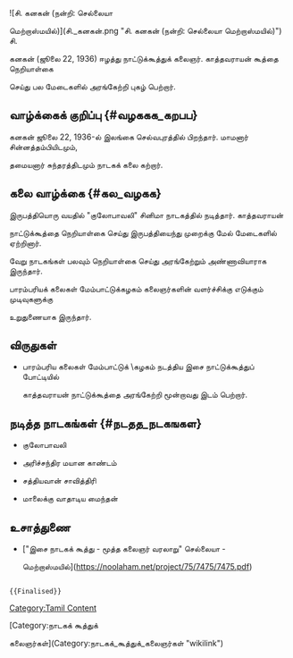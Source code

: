 ![சி. கனகன் (நன்றி: செல்லையா
மெற்றாஸ்மயில்)](சி._கனகன்.png "சி. கனகன் (நன்றி: செல்லையா மெற்றாஸ்மயில்)") சி.
கனகன் (ஜூலை 22, 1936) ஈழத்து நாட்டுக்கூத்துக் கலைஞர். காத்தவராயன் கூத்தை நெறியாள்கை
செய்து பல மேடைகளில் அரங்கேற்றி புகழ் பெற்றார்.

## வாழ்க்கைக் குறிப்பு {#வழககக_கறபப}

கனகன் ஜூலை 22, 1936-ல் இலங்கை செல்வபுரத்தில் பிறந்தார். மாமனார் சின்னத்தம்பியிடமும்,
தமையனார் சுந்தரத்திடமும் நாடகக் கலை கற்றார்.

## கலை வாழ்க்கை {#கல_வழகக}

இருபத்தியொரு வயதில் \"குலோபாவலி\" சினிமா நாடகத்தில் நடித்தார். காத்தவராயன்
நாட்டுக்கூத்தை நெறியாள்கை செய்து இருபத்தியைந்து முறைக்கு மேல் மேடைகளில் ஏற்றினார்.
வேறு நாடகங்கள் பலவும் நெறியாள்கை செய்து அரங்கேற்றும் அண்ணாவியாராக இருந்தார்.
பாரம்பரியக் கலைகள் மேம்பாட்டுக்கழகம் கலைஞர்களின் வளர்ச்சிக்கு எடுக்கும் முடிவுகளுக்கு
உறுதுணையாக இருந்தார்.

## விருதுகள்

-   பாரம்பரிய கலைகள் மேம்பாட்டுக் \\கழகம் நடத்திய இசை நாட்டுக்கூத்துப் போட்டியில்
    காத்தவராயன் நாட்டுக்கூத்தை அரங்கேற்றி மூன்றாவது இடம் பெற்றார்.

## நடித்த நாடகங்கள் {#நடதத_நடகஙகள}

-   குலோபாவலி
-   அரிச்சந்திர மயான காண்டம்
-   சத்தியவான் சாவித்திரி
-   மாலைக்கு வாதாடிய மைந்தன்

## உசாத்துணை

-   [\"இசை நாடகக் கூத்து - மூத்த கலைஞர் வரலாறு\" செல்லையா -
    மெற்றாஸ்மயில்](https://noolaham.net/project/75/7475/7475.pdf)

```{=mediawiki}
{{Finalised}}
```
[Category:Tamil Content](Category:Tamil_Content "wikilink")
[Category:நாடகக் கூத்துக்
கலைஞர்கள்](Category:நாடகக்_கூத்துக்_கலைஞர்கள் "wikilink")
